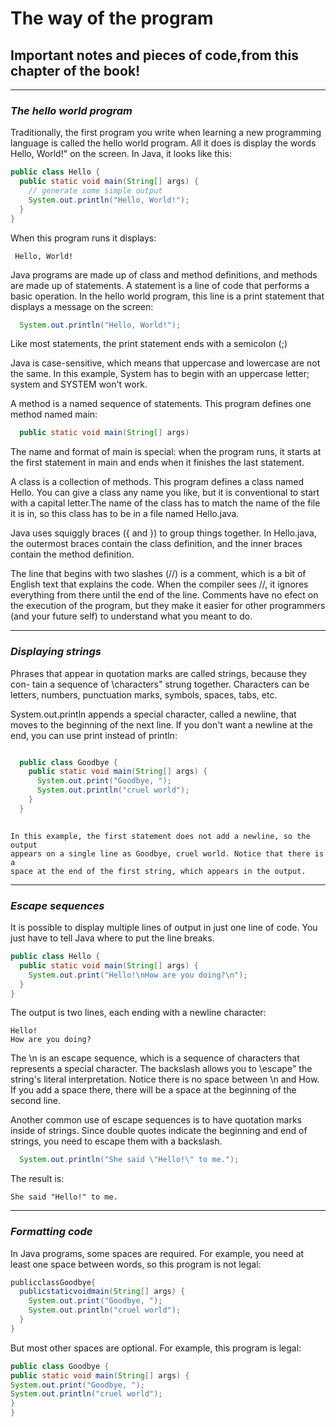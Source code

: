# The way of the program 
## Important notes and pieces of code,from this chapter of the book!

___
### *The hello world program*

Traditionally, the first program you write when learning a new programming
language is called the hello world program. All it does is display the words
Hello, World!" on the screen. In Java, it looks like this:

```java
public class Hello {
  public static void main(String[] args) {
    // generate some simple output
    System.out.println("Hello, World!");
  }
}
```

When this program runs it displays:

     Hello, World!

Java programs are made up of class and method definitions, and methods are
made up of statements. A statement is a line of code that performs a basic
operation. In the hello world program, this line is a print statement that
displays a message on the screen:

```java
  System.out.println("Hello, World!");
```

Like most statements, the print statement ends with a
semicolon (;)

Java is case-sensitive, which means that uppercase and lowercase are not the
same. In this example, System has to begin with an uppercase letter; system
and SYSTEM won't work.

A method is a named sequence of statements. This program defines one
method named main:

```java
  public static void main(String[] args)
```

The name and format of main is special: when the program runs, it starts at
the first statement in main and ends when it finishes the last statement.

A class is a collection of methods. This program defines a class named Hello.
You can give a class any name you like, but it is conventional to start with a
capital letter.The name of the class has to match the name of the file it is in,
so this class has to be in a file named Hello.java.

Java uses squiggly braces ({ and }) to group things together. In Hello.java,
the outermost braces contain the class definition, and the inner braces contain
the method definition.

The line that begins with two slashes (//) is a comment, which is a bit of
English text that explains the code. When the compiler sees //, it ignores
everything from there until the end of the line. Comments have no efect on
the execution of the program, but they make it easier for other programmers
(and your future self) to understand what you meant to do.

___
### *Displaying strings*

Phrases that appear in quotation marks are called strings, because they con-
tain a sequence of \characters" strung together. Characters can be letters,
numbers, punctuation marks, symbols, spaces, tabs, etc.

System.out.println appends a special character, called a newline, that
moves to the beginning of the next line. If you don't want a newline at the
end, you can use print instead of println:

```java

  public class Goodbye {
    public static void main(String[] args) {
      System.out.print("Goodbye, ");
      System.out.println("cruel world");
    }
  }
  
```
    In this example, the first statement does not add a newline, so the output
    appears on a single line as Goodbye, cruel world. Notice that there is a
    space at the end of the first string, which appears in the output.
___
### *Escape sequences*   

It is possible to display multiple lines of output in just one line of code. You
just have to tell Java where to put the line breaks.

```java
public class Hello {
  public static void main(String[] args) {
    System.out.print("Hello!\nHow are you doing?\n");
  }
}
```

The output is two lines, each ending with a newline character:

    Hello!
    How are you doing?

The \n is an escape sequence, which is a sequence of characters that represents a special character. 
The backslash allows you to \escape" the string's
literal interpretation. Notice there is no space between \n and How. If you add
a space there, there will be a space at the beginning of the second line.

Another common use of escape sequences is to have quotation marks inside
of strings. Since double quotes indicate the beginning and end of strings, you
need to escape them with a backslash.

```java
  System.out.println("She said \"Hello!\" to me.");
```

The result is:

    She said "Hello!" to me.
    
___
### *Formatting code*

In Java programs, some spaces are required. For example, you need at least
one space between words, so this program is not legal:

```java
publicclassGoodbye{
  publicstaticvoidmain(String[] args) {
    System.out.print("Goodbye, ");
    System.out.println("cruel world");
  }
}
```
But most other spaces are optional. For example, this program is legal:

```java
public class Goodbye {
public static void main(String[] args) {
System.out.print("Goodbye, ");
System.out.println("cruel world");
}
}
```


